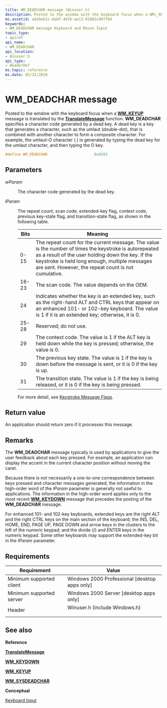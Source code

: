 ```yaml
---
title: WM_DEADCHAR message (Winuser.h)
description: Posted to the window with the keyboard focus when a WM\_KEYUP message is translated by the TranslateMessage function.
ms.assetid: ada9a61c-dabf-447b-ae13-91803c097f0d
keywords:
- WM_DEADCHAR message Keyboard and Mouse Input
topic_type:
- apiref
api_name:
- WM_DEADCHAR
api_location:
- Winuser.h
api_type:
- HeaderDef
ms.topic: reference
ms.date: 05/31/2018
---
```


# WM\_DEADCHAR message

Posted to the window with the keyboard focus when a [**WM\_KEYUP**](wm-keyup.md) message is translated by the [**TranslateMessage**](/windows/desktop/api/winuser/nf-winuser-translatemessage) function. **WM\_DEADCHAR** specifies a character code generated by a dead key. A dead key is a key that generates a character, such as the umlaut (double-dot), that is combined with another character to form a composite character. For example, the umlaut-O character ( ) is generated by typing the dead key for the umlaut character, and then typing the O key.


```C++
#define WM_DEADCHAR                     0x0103
```



## Parameters

<dl> <dt>

*wParam* 
</dt> <dd>

The character code generated by the dead key.

</dd> <dt>

*lParam* 
</dt> <dd>

The repeat count, scan code, extended-key flag, context code, previous key-state flag, and transition-state flag, as shown in the following table.



| Bits  | Meaning                                                                                                                                                                                                                                                               |
|-------|-----------------------------------------------------------------------------------------------------------------------------------------------------------------------------------------------------------------------------------------------------------------------|
| 0-15  | The repeat count for the current message. The value is the number of times the keystroke is autorepeated as a result of the user holding down the key. If the keystroke is held long enough, multiple messages are sent. However, the repeat count is not cumulative. |
| 16-23 | The scan code. The value depends on the OEM.                                                                                                                                                                                                                          |
| 24    | Indicates whether the key is an extended key, such as the right-hand ALT and CTRL keys that appear on an enhanced 101- or 102-key keyboard. The value is 1 if it is an extended key; otherwise, it is 0.                                                              |
| 25-28 | Reserved; do not use.                                                                                                                                                                                                                                                 |
| 29    | The context code. The value is 1 if the ALT key is held down while the key is pressed; otherwise, the value is 0.                                                                                                                                                     |
| 30    | The previous key state. The value is 1 if the key is down before the message is sent, or it is 0 if the key is up.                                                                                                                                                    |
| 31    | The transition state. The value is 1 if the key is being released, or it is 0 if the key is being pressed.                                                                                                                                                            |

For more detail, see [Keystroke Message Flags](about-keyboard-input.md#keystroke-message-flags).

</dd> </dl>

## Return value

An application should return zero if it processes this message.

## Remarks

The **WM\_DEADCHAR** message typically is used by applications to give the user feedback about each key pressed. For example, an application can display the accent in the current character position without moving the caret.

Because there is not necessarily a one-to-one correspondence between keys pressed and character messages generated, the information in the high-order word of the *lParam* parameter is generally not useful to applications. The information in the high-order word applies only to the most recent [**WM\_KEYDOWN**](wm-keydown.md) message that precedes the posting of the **WM\_DEADCHAR** message.

For enhanced 101- and 102-key keyboards, extended keys are the right ALT and the right CTRL keys on the main section of the keyboard; the INS, DEL, HOME, END, PAGE UP, PAGE DOWN and arrow keys in the clusters to the left of the numeric keypad; and the divide (/) and ENTER keys in the numeric keypad. Some other keyboards may support the extended-key bit in the *lParam* parameter.

## Requirements



| Requirement | Value |
|-------------------------------------|----------------------------------------------------------------------------------------------------------|
| Minimum supported client<br/> | Windows 2000 Professional \[desktop apps only\]<br/>                                               |
| Minimum supported server<br/> | Windows 2000 Server \[desktop apps only\]<br/>                                                     |
| Header<br/>                   | <dl> <dt>Winuser.h (include Windows.h)</dt> </dl> |



## See also

<dl> <dt>

**Reference**
</dt> <dt>

[**TranslateMessage**](/windows/desktop/api/winuser/nf-winuser-translatemessage)
</dt> <dt>

[**WM\_KEYDOWN**](wm-keydown.md)
</dt> <dt>

[**WM\_KEYUP**](wm-keyup.md)
</dt> <dt>

[**WM\_SYSDEADCHAR**](wm-sysdeadchar.md)
</dt> <dt>

**Conceptual**
</dt> <dt>

[Keyboard Input](keyboard-input.md)
</dt> </dl>

 

